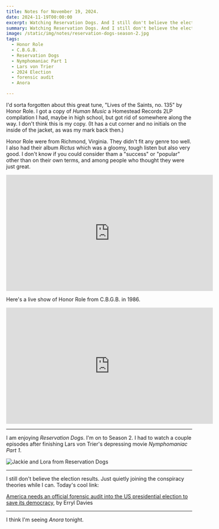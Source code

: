 ```yaml
---
title: Notes for November 19, 2024.
date: 2024-11-19T00:00:00
excerpt: Watching Reservation Dogs. And I still don't believe the election results. Just quietly joining the conspiracy theories while I can.
summary: Watching Reservation Dogs. And I still don't believe the election results. Just quietly joining the conspiracy theories while I can.
image: /static/img/notes/reservation-dogs-season-2.jpg
tags:
  - Honor Role
  - C.B.G.B.
  - Reservation Dogs
  - Nymphomaniac Part 1
  - Lars von Trier
  - 2024 Election
  - forensic audit
  - Anora

---
```


I'd sorta forgotten about this great tune, "Lives of the Saints, no. 135" by Honor Role. I got a copy of _Human Music_ a Homestead Records 2LP compilation I had, maybe in high school, but got rid of somewhere along the way. I don't think this is my copy. (It has a cut corner and no initials on the inside of the jacket, as was my mark back then.)

Honor Role were from Richmond, Virginia. They didn't fit any genre too well. I also had their album _Rictus_ which was a gloomy, tough listen but also very good. I don't know if you could consider tham a "success" or "popular" other than on their own terms, and among people who thought they were just great.

<iframe width="560" height="315" src="https://www.youtube.com/embed/qjDr0RkTCT8?si=CVuu72CjavyqvphE" title="YouTube video player" frameborder="0" allow="accelerometer; autoplay; clipboard-write; encrypted-media; gyroscope; picture-in-picture; web-share" referrerpolicy="strict-origin-when-cross-origin" allowfullscreen></iframe>

Here's a live show of Honor Role from C.B.G.B. in 1986.

<iframe width="560" height="315" src="https://www.youtube.com/embed/CR15gw-10Ic?si=yypq5ZEOmbSfjNwK" title="YouTube video player" frameborder="0" allow="accelerometer; autoplay; clipboard-write; encrypted-media; gyroscope; picture-in-picture; web-share" referrerpolicy="strict-origin-when-cross-origin" allowfullscreen></iframe>

-----

I am enjoying _Reservation Dogs_. I'm on to Season 2. I had to watch a couple episodes after finishing Lars von Trier's depressing movie _Nymphomaniac Part 1_.

![Jackie and Lora from Reservation Dogs](/static/img/notes/reservation-dogs-season-2.jpg)

-----

I still don't believe the election results. Just quietly joining the conspiracy theories while I can. Today's cool link:

[America needs an official forensic audit into the US presidential election to save its democracy](https://www.thecanary.co/global/world-analysis/2024/11/19/forensic-audit-us-presidential-election/), by Erryl Davies

-----

I think I'm seeing _Anora_ tonight.